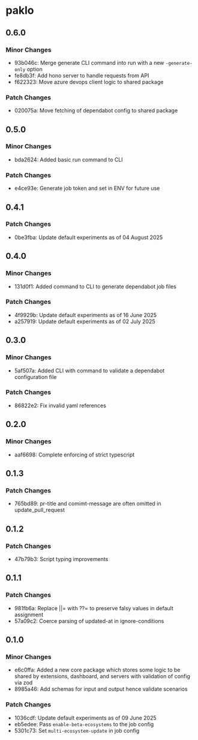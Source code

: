 # paklo

## 0.6.0

### Minor Changes

- 93b046c: Merge generate CLI command into run with a new `-generate-only` option
- fe8db3f: Add hono server to handle requests from API
- f622323: Move azure devops client logic to shared package

### Patch Changes

- 020075a: Move fetching of dependabot config to shared package

## 0.5.0

### Minor Changes

- bda2624: Added basic run command to CLI

### Patch Changes

- e4ce93e: Generate job token and set in ENV for future use

## 0.4.1

### Patch Changes

- 0be3fba: Update default experiments as of 04 August 2025

## 0.4.0

### Minor Changes

- 131d0f1: Added command to CLI to generate dependabot job files

### Patch Changes

- 4f9929b: Update default experiments as of 16 June 2025
- a257919: Update default experiments as of 02 July 2025

## 0.3.0

### Minor Changes

- 5af507a: Added CLI with command to validate a dependabot configuration file

### Patch Changes

- 86822e2: Fix invalid yaml references

## 0.2.0

### Minor Changes

- aaf6698: Complete enforcing of strict typescript

## 0.1.3

### Patch Changes

- 765bd89: pr-title and comimt-message are often omitted in update_pull_request

## 0.1.2

### Patch Changes

- 47b79b3: Script typing improvements

## 0.1.1

### Patch Changes

- 981fb6a: Replace ||= with ??= to preserve falsy values in default assignment
- 57a09c2: Coerce parsing of updated-at in ignore-conditions

## 0.1.0

### Minor Changes

- e6c0ffa: Added a new core package which stores some logic to be shared by extensions, dashboard, and servers with validation of config via zod
- 8985a46: Add schemas for input and output hence validate scenarios

### Patch Changes

- 1036cdf: Update default experiments as of 09 June 2025
- eb5edee: Pass `enable-beta-ecosystems` to the job config
- 5301c73: Set `multi-ecosystem-update` in job config
